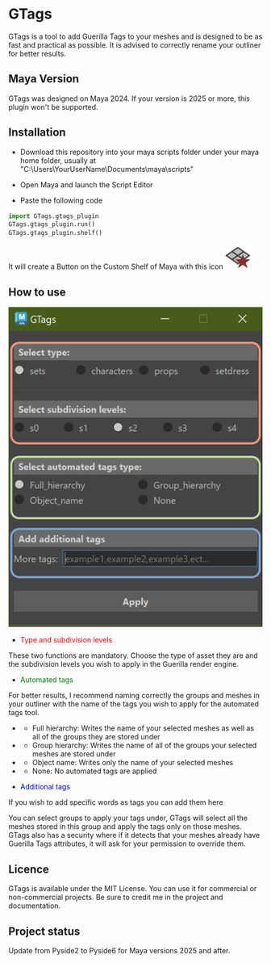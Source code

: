 # GTags

GTags is a tool to add Guerilla Tags to your meshes and is designed to be as fast and practical as possible. It is advised to correctly rename your outliner for better results.

## Maya Version

GTags was designed on Maya 2024. If your version is 2025 or more, this plugin won't be supported.

## Installation 

* Download this repository into your maya scripts folder under your maya home folder, usually at "C:\Users\YourUserName\Documents\maya\scripts" 

* Open Maya and launch the Script Editor

* Paste the following code

```python
import GTags.gtags_plugin
GTags.gtags_plugin.run()
GTags.gtags_plugin.shelf()
```

It will create a Button on the Custom Shelf of Maya with this icon ![alt text](icons/gtags_icon.png)

## How to use

![alt text](GTags_gui.png)

* <p style="color:red">Type and subdivision levels</p>
These two functions are mandatory. Choose the type of asset they are and the subdivision levels you wish to apply in the Guerilla render engine.

* <p style="color:green">Automated tags</p>
For better results, I recommend naming correctly the groups and meshes in your outliner with the name of the tags you wish to apply for the automated tags tool.

* * Full hierarchy: Writes the name of your selected meshes as well as all of the groups they are stored under

* * Group hierarchy: Writes the name of all of the groups your selected meshes are stored under

* * Object name:  Writes only the name of your selected meshes

* * None: No automated tags are applied


* <p style="color:blue">Additional tags</p>
If you wish to add specific words as tags you can add them here

You can select groups to apply your tags under, GTags will select all the meshes stored in this group and apply the tags only on those meshes.
GTags also has a security where if it detects that your meshes already have Guerilla Tags attributes, it will ask for your permission to override them.

## Licence

GTags is available under the MIT License. You can use it for commercial or non-commercial projects. Be sure to credit me in the project and documentation.

## Project status

Update from Pyside2 to Pyside6 for Maya versions 2025 and after.